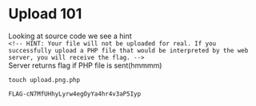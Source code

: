 # Upload 101
Looking at source code we see a hint   
```<!-- HINT: Your file will not be uploaded for real. If you successfully upload a PHP file that would be interpreted by the web server, you will receive the flag. -->```   
Server returns flag if PHP file is sent(hmmmm)

``touch upload.png.php``

``FLAG-cN7MfUHhyLyrw4egOyYa4hr4v3aP5Iyp``

